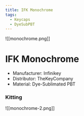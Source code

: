 ```yaml
---
title: IFK Monochrome
tags:
  - Keycaps
  - DyeSubPBT
---
```


![[monochrome.png]]

# IFK Monochrome

- Manufacturer: Infinikey
- Distributor: TheKeyCompany
- Material: Dye-Sublimated PBT

### Kitting

![[monochrome-2.png]]
